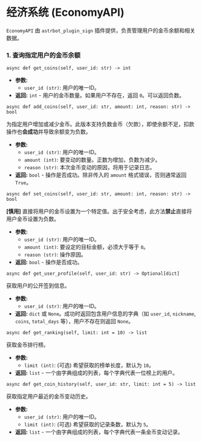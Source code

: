 # 经济系统 (EconomyAPI)

`EconomyAPI` 由 `astrbot_plugin_sign` 插件提供，负责管理用户的金币余额和相关数据。

### 1. 查询指定用户的金币余额

```
async def get_coins(self, user_id: str) -> int
```

  * **参数:**
      * `user_id (str)`: 用户的唯一ID。
  * **返回:** `int` - 用户的金币数量。如果用户不存在，返回 `0`。可以返回负数。

 `async def add_coins(self, user_id: str, amount: int, reason: str) -> bool`

为指定用户增加或减少金币。此版本支持负数金币（欠款），即使余额不足，扣款操作也**会成功**并导致余额变为负数。

  * **参数:**
      * `user_id (str)`: 用户的唯一ID。
      * `amount (int)`: 要变动的数量。正数为增加，负数为减少。
      * `reason (str)`: 本次金币变动的原因，将用于记录日志。
  * **返回:** `bool` - 操作是否成功。除非传入的 `amount` 格式错误，否则通常返回 `True`。

 `async def set_coins(self, user_id: str, amount: int, reason: str) -> bool`

**[慎用]** 直接将用户的金币设置为一个特定值。出于安全考虑，此方法**禁止**直接将用户金币设置为负数。

  * **参数:**
      * `user_id (str)`: 用户的唯一ID。
      * `amount (int)`: 要设定的目标金额，必须大于等于 `0`。
      * `reason (str)`: 操作原因。
  * **返回:** `bool` - 操作是否成功。

 `async def get_user_profile(self, user_id: str) -> Optional[dict]`

获取用户的公开签到信息。

  * **参数:**
      * `user_id (str)`: 用户的唯一ID。
  * **返回:** `dict` 或 `None`。成功时返回包含用户信息的字典（如 `user_id`, `nickname`, `coins`, `total_days` 等），用户不存在则返回 `None`。

 `async def get_ranking(self, limit: int = 10) -> list`

获取金币排行榜。

  * **参数:**
      * `limit (int)`: (可选) 希望获取的榜单长度，默认为 `10`。
  * **返回:** `list` - 一个由字典组成的列表，每个字典代表一位榜上的用户。

 `async def get_coin_history(self, user_id: str, limit: int = 5) -> list`

获取指定用户最近的金币变动历史。

  * **参数:**
      * `user_id (str)`: 用户的唯一ID。
      * `limit (int)`: (可选) 希望获取的记录条数，默认为 `5`。
  * **返回:** `list` - 一个由字典组成的列表，每个字典代表一条金币变动记录。

